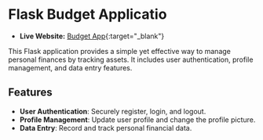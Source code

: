 # Flask Budget Applicatio

- **Live Website:** [Budget App](https://www.a3di.dev/){:target="_blank"}

This Flask application provides a simple yet effective way to manage personal finances by tracking assets. It includes user authentication, profile management, and data entry features.

## Features

- **User Authentication**: Securely register, login, and logout.
- **Profile Management**: Update user profile and change the profile picture.
- **Data Entry**: Record and track personal financial data.


